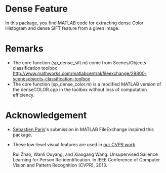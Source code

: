 Dense Feature
===============
In this package, you find MATLAB code for extracting dense Color Histogram and dense SIFT feature from a given image. 

Remarks
========
- The core function (sp_dense_sift.m) come from Scenes/Objects classification toolbox http://www.mathworks.com/matlabcentral/fileexchange/29800-scenesobjects-classification-toolbox
- The core function (sp_dense_color.m) is a modified MATLAB version of the denseCOLOR.cpp in the toolbox without loss of computation efficiency. 

Acknowledgement
===============
- [Sebastien Paris](http://www.mathworks.com/matlabcentral/fileexchange/authors/13308)'s submission in MATLAB FileExchange inspired this package.   
- These low-level visual features are used in [our CVPR work](https://github.com/Robert0812/salience_reid) 

  Rui Zhao, Wanli Ouyang, and Xiaogang Wang. Unsupervised Salience Learning for Person Re-identification. In IEEE Conference of Computer Vision and Pattern Recognition (CVPR), 2013. 

